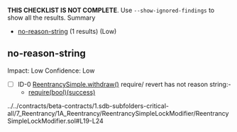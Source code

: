 **THIS CHECKLIST IS NOT COMPLETE**. Use `--show-ignored-findings` to show all the results.
Summary
 - [no-reason-string](#no-reason-string) (1 results) (Low)
## no-reason-string
Impact: Low
Confidence: Low
 - [ ] ID-0
[ReentrancySimple.withdraw()](../../contracts/beta-contracts/1.sdb-subfolders-critical-all/7_Reentrancy/1A_Reentrancy/ReentrancySimpleLockModifier/ReentrancySimpleLockModifier.sol#L19-L24) require/ revert has not reason string:- 
	- [require(bool)(success)](../../contracts/beta-contracts/1.sdb-subfolders-critical-all/7_Reentrancy/1A_Reentrancy/ReentrancySimpleLockModifier/ReentrancySimpleLockModifier.sol#L23)

../../contracts/beta-contracts/1.sdb-subfolders-critical-all/7_Reentrancy/1A_Reentrancy/ReentrancySimpleLockModifier/ReentrancySimpleLockModifier.sol#L19-L24



